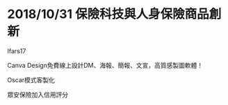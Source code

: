 # 2018/10/31 保險科技與人身保險商品創新
Ifars17  
  
Canva Design免費線上設計DM、海報、簡報、文宣，高質感製圖軟體！  
  
Oscar模式客製化  
  
眾安保險加入信用評分  